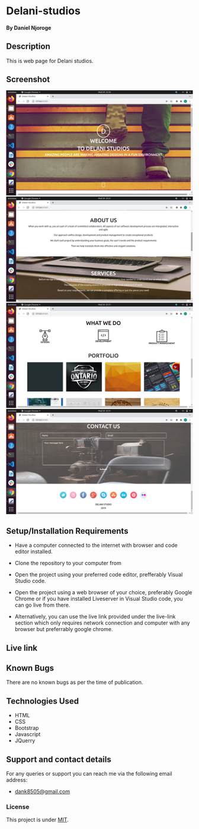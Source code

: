 # Delani-studios
#### By Daniel Njoroge
## Description
This is web page for Delani studios.
## Screenshot
<img src="images/screenshots/s1.png" alt="home image">
<img src="images/screenshots/s2.png" alt="aboutus image">
<img src="images/screenshots/s3.png" alt="what we do image">
<img src="images/screenshots/s4.png" alt="contact us image">


## Setup/Installation Requirements
* Have a computer connected to the internet with browser and code editor installed.
* Clone the repository to your computer from 
     
* Open the project using your preferred code editor, prefferably Visual Studio code.
* Open the project using a web browser of your choice, preferably Google Chrome or if you have installed Liveserver in Visual Studio code, you can go live from there.
* Alternatively, you can use the live link provided under the live-link section which only requires network connection and computer with any browser but preferrably google chrome.
## Live link

     
## Known Bugs
There are no known bugs as per the time of publication. 
## Technologies Used
* HTML
* CSS
* Bootstrap
* Javascript
* JQuerry

## Support and contact details
For any queries or support you can reach me via the following email address:
* dank8505@gmail.com
### License
This project is under [MIT](LICENSE).